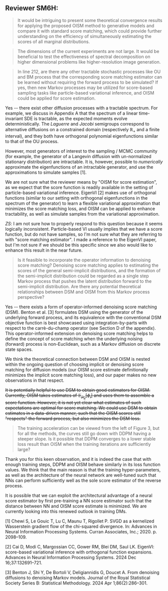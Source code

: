 ## Reviewer SM6H:

>It would be intriguing to present some theoretical convergence results for applying the proposed OISM method to generative models and compare it with standard score matching, which could provide further understanding on the efficiency of simultaneously estimating the scores of all marginal distributions.



 >The dimensions of the current experiments are not large. It would be beneficial to test the effectiveness of spectral decomposition on higher dimensional problems like higher-resolution image generation.



>In line 212, are there any other tractable stochastic processes like OU and BM process that the corresponding score matching estimator can be learned without requiring the forward process to be simulated? If yes, then new Markov processes may be utilized for score-based sampling tasks like particle-based variational inference, and OISM could be applied for score estimation.

Yes -- there exist other diffusion processes with a tractable spectrum. For example, we discuss in Appendix A that the spectrum of a linear time-invariant SDE is tractable, as the expected moments evolve deterministically. The _Laguerre_ and _Jacobi_ semigroups correspond to alternative diffusions on a constrained domain (respectively $\mathbb{R}_+$ and a finite interval), and they both have orthogonal polynomial eigenfunctions similar to that of the OU process. 

However, most generators of interest to the sampling / MCMC community (for example, the generator of a Langevin diffusion with un-normalized stationary distribution) are intractable. It is, however, possible to _numerically_ approximate the eigenfunctions of an intractable generator, and use the approximations to simulate samples [1]. 

We are not sure what the reviewer means by "OISM for score estimation", as we expect that the score function is readily available in the setting of particle-based variational inference. EigenVI [2] makes use of orthogonal functions (similar to our setting with orthogonal eigenfunctions in the spectrum of the generator) to learn a flexible variational approximation that minimizes the score matching loss, and OISM can be applied to enhance tractability, as well as simulate samples from the variational approximation. 

_ZS_: I am not sure how to properly respond to this question because it seems logically inconsistent. Particle-based VI usually implies that we have a score function, but do not have samples, so I'm not sure what they are referring to with "score matching estimator". I made a reference to the EigenVI paper, but I'm not sure if we should be this specific since we also would like to enhance this result in the near future. 

>Is it feasible to incorporate the operator information to denoising score matching? Denoising score matching applies to estimating the scores of the general semi-implicit distributions, and the formation of the semi-implicit distribution could be regarded as a single step Markov process that pushes the latent distribution forward to the semi-implicit distribution. Are there any potential theoretical relationships between DSM and OISM from this Markov process perspective?

Yes -- there exists a form of operator-informed denoising score matching (DSM). Benton et al. [3] formulates DSM using the generator of the underlying forward process, and its equivalence with the conventional DSM objective function is best showcased using integration-by-parts with respect to the carrè-du-champ operator (see Section D of the appendix). This operator-informed extension on denoising score matching helps to define the concept of score matching when the underlying noising (forward) process is non-Euclidean, such as a Markov diffusion on discrete state spaces. 

We think the theoretical connection between DSM and OISM is nested within the ongoing question of choosing implicit or denoising score matching for diffusion models (our OISM score estimate definitionally minimizes the implicit score matching loss), and our paper makes no new observations in that respect. 

~~It is potentially helpful to use DSM to obtain good estimators for OISM. Currently, OISM takes estimates of $\mathbb{E}_{\rho_0}[\phi_i]$ and uses them to assemble a score function. However, it is not yet clear what estimates of such expectations are optimal for score matching. We could use DSM to obtain estimates in a data-driven manner, such that the OISM scores still "respects" the forward process, but also minimizes the DSM loss.~~

>The training acceleration can be viewed from the left of Figure 3, but for all the methods, the curves still go down with DDPM having a steeper slope. Is it possible that DDPM converges to a lower stable loss result than OISM when the training iterations are sufficiently large?

Thank you for this keen observation, and it is indeed the case that with enough training steps, DDPM and OISM behave similarly in its loss function values. We think that the main reason is that the training hyper-parameters, as well as the architecture of the neural network are well-tuned such that NNs can perform sufficiently well as the sole score estimator of the reverse process. 

It is possible that we can exploit the architectural advantage of a neural score estimator by first pre-training a NN score estimator such that the distance between NN and OISM score estimate is minimized. We are currently looking into this renewed outlook in training DMs. 

[1] Chewi S, Le Gouic T, Lu C, Maunu T, Rigollet P. SVGD as a kernelized Wasserstein gradient flow of the chi-squared divergence. In: Advances in Neural Information Processing Systems. Curran Associates, Inc.; 2020. p. 2098–109.

[2] Cai D, Modi C, Margossian CC, Gower RM, Blei DM, Saul LK. EigenVI: score-based variational inference with orthogonal function expansions. Advances in Neural Information Processing Systems. 2024 Dec 16;37:132691–721.

[3] Benton J, Shi Y, De Bortoli V, Deligiannidis G, Doucet A. From denoising diffusions to denoising Markov models. Journal of the Royal Statistical Society Series B: Statistical Methodology. 2024 Apr 1;86(2):286–301.
